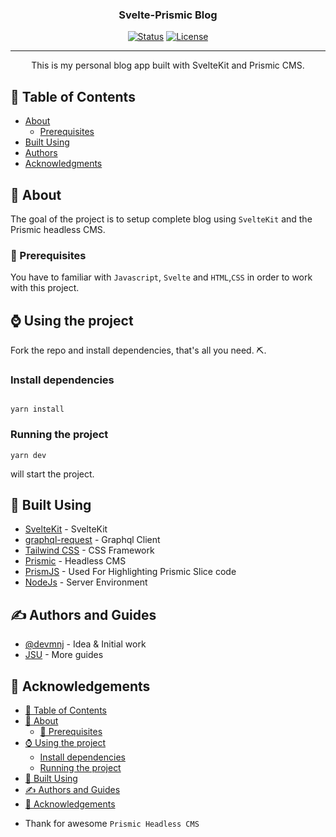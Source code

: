 
<h3 align="center">Svelte-Prismic Blog </h3>

<div align="center">

[![Status](https://img.shields.io/badge/status-active-success.svg)]() 
[![License](https://img.shields.io/badge/license-MIT-blue.svg)](/LICENSE)

</div>

---

<p align="center"> This is my personal blog app built with SvelteKit and Prismic CMS.
    <br> 
</p>

## 📝 Table of Contents

- [About](#about)
  - [Prerequisites](#-prerequisites-)
- [Built Using](#built_using)
- [Authors](#authors)
- [Acknowledgments](#acknowledgement)

## 🧐 About <a name = "about"></a>

The goal of the project is to setup complete blog using `SvelteKit` and the Prismic headless CMS.


### 🧒 Prerequisites <a name = "Prerequisites"></a>

You have to familiar with `Javascript`, `Svelte` and `HTML`,`CSS`   in order to work with this project.

## ⌚ Using the project

Fork the repo and install dependencies, that's all you need. ⛏️. 
### Install dependencies
```

yarn install
```
### Running the project
```
yarn dev
```

 
 will start the project.
 

## 🚀  Built Using <a name = "built_using"></a>

- [SvelteKit](http://sveltekit.org/) - SvelteKit
- [graphql-request](https://www.npmjs.com/package/graphql-request) - Graphql Client
- [Tailwind CSS](https://tailwindcss.com/) - CSS Framework
- [Prismic](https://prismic.o.com/) - Headless CMS
- [PrismJS](https://prismjs.com/) - Used For Highlighting Prismic Slice code
- [NodeJs](https://nodejs.org/en/) - Server Environment

## ✍️ Authors <a name = "authors"></a> and Guides
- [@devmnj](https://github.com/devmnj) - Idea & Initial work
- [JSU](http://javascriptsu.wordpress.com/tag/nextjs) - More guides

## 🎉 Acknowledgements <a name = "acknowledgement"></a>

<!-- @import "[TOC]" {cmd="toc" depthFrom=1 depthTo=6 orderedList=false} -->

<!-- code_chunk_output -->

- [📝 Table of Contents](#table-of-contents)
- [🧐 About ](#about-a-name-abouta)
  - [🧒 Prerequisites ](#prerequisites-a-name-prerequisitesa)
- [⌚ Using the project](#using-the-project)
  - [Install dependencies](#install-dependencies)
  - [Running the project](#running-the-project)
- [🚀  Built Using ](#built-using-a-name-built_usinga)
- [✍️ Authors  and Guides](#️-authors-a-name-authorsa-and-guides)
- [🎉 Acknowledgements ](#acknowledgements-a-name-acknowledgementa)

<!-- /code_chunk_output -->

- Thank for awesome `Prismic Headless CMS`
